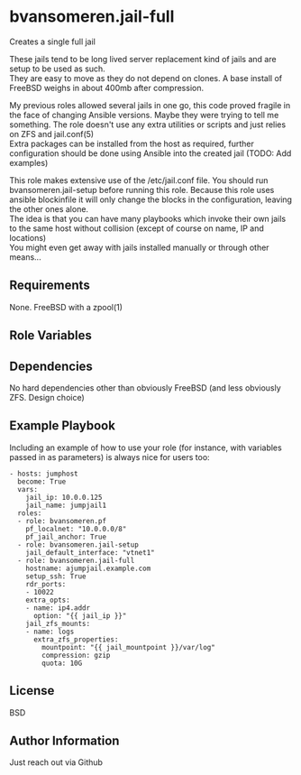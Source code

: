 bvansomeren.jail-full
=====================

Creates a single full jail

These jails tend to be long lived server replacement kind of jails and are setup to be used as such.  
They are easy to move as they do not depend on clones.
A base install of FreeBSD weighs in about 400mb after compression.

My previous roles allowed several jails in one go, this code proved fragile in the face of changing Ansible versions. Maybe they were trying to tell me something.
The role doesn't use any extra utilities or scripts and just relies on ZFS and jail.conf(5)  
Extra packages can be installed from the host as required, further configuration should be done using Ansible into the created jail (TODO: Add examples)  

This role makes extensive use of the /etc/jail.conf file.
You should run bvansomeren.jail-setup before running this role.
Because this role uses ansible blockinfile it will only change the blocks in the configuration, leaving the other ones alone.  
The idea is that you can have many playbooks which invoke their own jails to the same host without collision (except of course on name, IP and locations)  
You might even get away with jails installed manually or through other means...

Requirements
------------

None. FreeBSD with a zpool(1)

Role Variables
--------------


Dependencies
------------

No hard dependencies other than obviously FreeBSD (and less obviously ZFS. Design choice)  

Example Playbook
----------------

Including an example of how to use your role (for instance, with variables passed in as parameters) is always nice for users too:

````
- hosts: jumphost
  become: True
  vars:
    jail_ip: 10.0.0.125
    jail_name: jumpjail1
  roles:
  - role: bvansomeren.pf
    pf_localnet: "10.0.0.0/8"
    pf_jail_anchor: True
  - role: bvansomeren.jail-setup
    jail_default_interface: "vtnet1"
  - role: bvansomeren.jail-full
    hostname: ajumpjail.example.com
    setup_ssh: True
    rdr_ports:
    - 10022
    extra_opts:
    - name: ip4.addr
      option: "{{ jail_ip }}"
    jail_zfs_mounts:
    - name: logs
      extra_zfs_properties:
        mountpoint: "{{ jail_mountpoint }}/var/log"
        compression: gzip
        quota: 10G
````

License
-------

BSD

Author Information
------------------

Just reach out via Github
